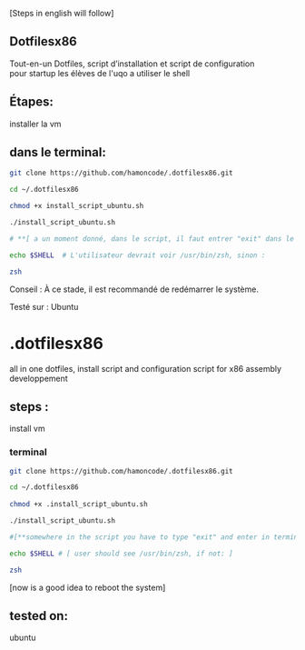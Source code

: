 
[Steps in english will follow]

## Dotfilesx86

Tout-en-un Dotfiles, script d’installation et script de configuration  
pour startup les élèves de l'uqo a utiliser le shell

## Étapes:  

installer la vm

## dans le terminal:

```sh
git clone https://github.com/hamoncode/.dotfilesx86.git

cd ~/.dotfilesx86

chmod +x install_script_ubuntu.sh

./install_script_ubuntu.sh

# **[ a un moment donné, dans le script, il faut entrer "exit" dans le terminal pour sortir du subscript]**

echo $SHELL  # L'utilisateur devrait voir /usr/bin/zsh, sinon :

zsh

```
Conseil : À ce stade, il est recommandé de redémarrer le système.

Testé sur :
Ubuntu 


# .dotfilesx86

all in one
dotfiles, install script and configuration script
for x86 assembly developpement

## steps :

install vm 

### terminal

```sh
git clone https://github.com/hamoncode/.dotfilesx86.git

cd ~/.dotfilesx86
 
chmod +x .install_script_ubuntu.sh

./install_script_ubuntu.sh 

#[**somewhere in the script you have to type "exit" and enter in terminal to exit a subscript**]

echo $SHELL # [ user should see /usr/bin/zsh, if not: ]

zsh 

```
[now is a good idea to reboot the system]

## tested on:

ubuntu 

